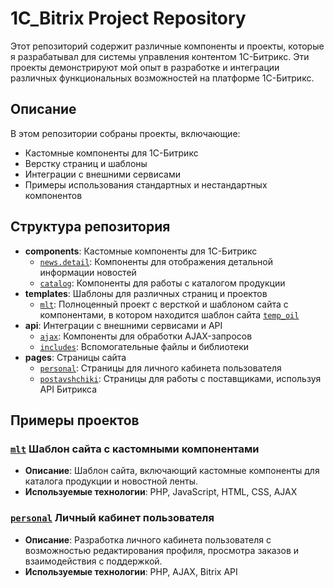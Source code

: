 # 1C_Bitrix Project Repository

Этот репозиторий содержит различные компоненты и проекты, которые я разрабатывал для системы управления контентом 1С-Битрикс. Эти проекты демонстрируют мой опыт в разработке и интеграции различных функциональных возможностей на платформе 1С-Битрикс.

## Описание

В этом репозитории собраны проекты, включающие:

- Кастомные компоненты для 1С-Битрикс
- Верстку страниц и шаблоны
- Интеграции с внешними сервисами
- Примеры использования стандартных и нестандартных компонентов

## Структура репозитория

- **components**: Кастомные компоненты для 1С-Битрикс
  - [`news.detail`](components/news.detail/): Компоненты для отображения детальной информации новостей
  - [`catalog`](components/catalog/): Компоненты для работы с каталогом продукции
- **templates**: Шаблоны для различных страниц и проектов
  - [`mlt`](templates/mlt/): Полноценный проект с версткой и шаблоном сайта с компонентами, в котором находится шаблон сайта [`temp_oil`](templates/mlt/temp_oil/)
- **api**: Интеграции с внешними сервисами и API
  - [`ajax`](api/ajax/): Компоненты для обработки AJAX-запросов
  - [`includes`](api/includes/): Вспомогательные файлы и библиотеки
- **pages**: Страницы сайта
  - [`personal`](pages/personal/): Страницы для личного кабинета пользователя
  - [`postavshchiki`](pages/postavshchiki/): Страницы для работы с поставщиками, используя API Битрикса

## Примеры проектов

### [`mlt`](templates/mlt/) Шаблон сайта с кастомными компонентами

- **Описание**: Шаблон сайта, включающий кастомные компоненты для каталога продукции и новостной ленты.
- **Используемые технологии**: PHP, JavaScript, HTML, CSS, AJAX

### [`personal`](pages/personal/) Личный кабинет пользователя 

- **Описание**: Разработка личного кабинета пользователя с возможностью редактирования профиля, просмотра заказов и взаимодействия с поддержкой.
- **Используемые технологии**: PHP, AJAX, Bitrix API
